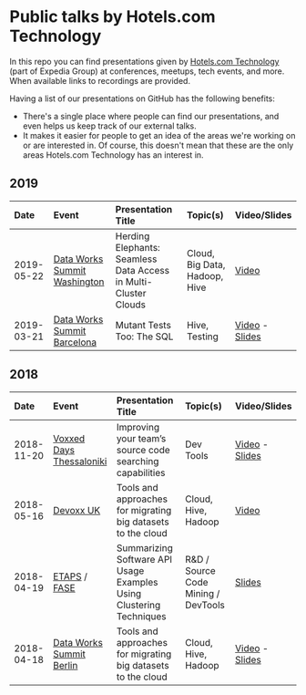 # Public talks by Hotels.com Technology
In this repo you can find presentations given by
[Hotels.com Technology](https://medium.com/hotels-com-technology) (part of Expedia Group) at conferences,
meetups, tech events, and more. When available links to recordings are
provided.

Having a list of our presentations on GitHub has the following benefits:
- There's a single place where people can find our presentations, and
  even helps us keep track of our external talks.
- It makes it easier for people to get an idea of the areas we're
  working on or are interested in. Of course, this doesn't mean that
  these are the only areas Hotels.com Technology has an interest in.

## 2019

| Date | Event | Presentation Title | Topic(s) | Video/Slides |
|:-----|:------|:-------------------|:---------|:-------------|
| 2019-05-22 | [Data Works Summit Washington](https://dataworkssummit.com/washington-dc-2019/)              | Herding Elephants: Seamless Data Access in Multi-Cluster Clouds            | Cloud, Big Data, Hadoop, Hive | [Video](https://youtu.be/Wp0Apq5xShI) |
| 2019-03-21 | [Data Works Summit Barcelona](https://dataworkssummit.com/barcelona-2019/) | Mutant Tests Too: The SQL  | Hive, Testing | [Video](https://youtu.be/PchdF0xAbEg) - [Slides](https://www.slideshare.net/Hadoop_Summit/mutant-tests-too-the-sql) 

## 2018
| Date       | Event                                                                         | Presentation Title                                                  | Topic(s)                            | Video/Slides                                                                                                                                                                    |
|:-----------|:------------------------------------------------------------------------------|:--------------------------------------------------------------------|:------------------------------------|:--------------------------------------------------------------------------------------------------------------------------------------------------------------------------------|
| 2018-11-20 | [Voxxed Days Thessaloniki](https://voxxeddays.com/thessaloniki/)              | Improving your team’s source code searching capabilities            | Dev Tools                           | [Video](https://youtu.be/QDAY4o03t2c) - [Slides](https://www.slideshare.net/NikolaosKatirtzis/improving-your-teams-source-code-searching-capabilities-voxxed-thessaloniki-2018) |
| 2018-05-16 | [Devoxx UK](https://www.devoxx.co.uk/)              | Tools and approaches for migrating big datasets to the cloud         | Cloud, Hive, Hadoop                           | [Video](https://www.youtube.com/watch?v=gvtysDbDLeE) |
| 2018-04-19 | [ETAPS](https://www.etaps.org/2018) / [FASE](https://www.etaps.org/2018/fase) | Summarizing Software API Usage Examples Using Clustering Techniques | R&D / Source Code Mining / DevTools | [Slides](https://www.slideshare.net/NikolaosKatirtzis/summarizing-software-api-usage-examples-using-clustering-techniques)                                                      |
| 2018-04-18 | [Data Works Summit Berlin](https://dataworkssummit.com/berlin-2018/) | Tools and approaches for migrating big datasets to the cloud | Cloud, Hive, Hadoop  | [Video](https://youtu.be/MfvjmMjhKG4) - [Slides](https://www.slideshare.net/Hadoop_Summit/tools-and-approaches-for-migrating-big-datasets-to-the-cloud) 

